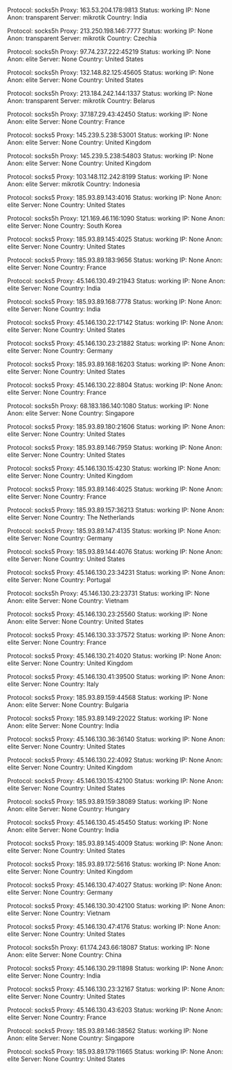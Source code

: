 Protocol: socks5h
Proxy: 163.53.204.178:9813
Status: working
IP: None
Anon: transparent
Server: mikrotik
Country: India

Protocol: socks5h
Proxy: 213.250.198.146:7777
Status: working
IP: None
Anon: transparent
Server: mikrotik
Country: Czechia

Protocol: socks5h
Proxy: 97.74.237.222:45219
Status: working
IP: None
Anon: elite
Server: None
Country: United States

Protocol: socks5h
Proxy: 132.148.82.125:45605
Status: working
IP: None
Anon: elite
Server: None
Country: United States

Protocol: socks5h
Proxy: 213.184.242.144:1337
Status: working
IP: None
Anon: transparent
Server: mikrotik
Country: Belarus

Protocol: socks5h
Proxy: 37.187.29.43:42450
Status: working
IP: None
Anon: elite
Server: None
Country: France

Protocol: socks5
Proxy: 145.239.5.238:53001
Status: working
IP: None
Anon: elite
Server: None
Country: United Kingdom

Protocol: socks5h
Proxy: 145.239.5.238:54803
Status: working
IP: None
Anon: elite
Server: None
Country: United Kingdom

Protocol: socks5
Proxy: 103.148.112.242:8199
Status: working
IP: None
Anon: elite
Server: mikrotik
Country: Indonesia

Protocol: socks5
Proxy: 185.93.89.143:4016
Status: working
IP: None
Anon: elite
Server: None
Country: United States

Protocol: socks5h
Proxy: 121.169.46.116:1090
Status: working
IP: None
Anon: elite
Server: None
Country: South Korea

Protocol: socks5
Proxy: 185.93.89.145:4025
Status: working
IP: None
Anon: elite
Server: None
Country: United States

Protocol: socks5
Proxy: 185.93.89.183:9656
Status: working
IP: None
Anon: elite
Server: None
Country: France

Protocol: socks5
Proxy: 45.146.130.49:21943
Status: working
IP: None
Anon: elite
Server: None
Country: India

Protocol: socks5
Proxy: 185.93.89.168:7778
Status: working
IP: None
Anon: elite
Server: None
Country: India

Protocol: socks5
Proxy: 45.146.130.22:17142
Status: working
IP: None
Anon: elite
Server: None
Country: United States

Protocol: socks5
Proxy: 45.146.130.23:21882
Status: working
IP: None
Anon: elite
Server: None
Country: Germany

Protocol: socks5
Proxy: 185.93.89.168:16203
Status: working
IP: None
Anon: elite
Server: None
Country: United States

Protocol: socks5
Proxy: 45.146.130.22:8804
Status: working
IP: None
Anon: elite
Server: None
Country: France

Protocol: socks5h
Proxy: 68.183.186.140:1080
Status: working
IP: None
Anon: elite
Server: None
Country: Singapore

Protocol: socks5
Proxy: 185.93.89.180:21606
Status: working
IP: None
Anon: elite
Server: None
Country: United States

Protocol: socks5
Proxy: 185.93.89.146:7959
Status: working
IP: None
Anon: elite
Server: None
Country: United States

Protocol: socks5
Proxy: 45.146.130.15:4230
Status: working
IP: None
Anon: elite
Server: None
Country: United Kingdom

Protocol: socks5
Proxy: 185.93.89.146:4025
Status: working
IP: None
Anon: elite
Server: None
Country: France

Protocol: socks5
Proxy: 185.93.89.157:36213
Status: working
IP: None
Anon: elite
Server: None
Country: The Netherlands

Protocol: socks5
Proxy: 185.93.89.147:4135
Status: working
IP: None
Anon: elite
Server: None
Country: Germany

Protocol: socks5
Proxy: 185.93.89.144:4076
Status: working
IP: None
Anon: elite
Server: None
Country: United States

Protocol: socks5
Proxy: 45.146.130.23:34231
Status: working
IP: None
Anon: elite
Server: None
Country: Portugal

Protocol: socks5h
Proxy: 45.146.130.23:23731
Status: working
IP: None
Anon: elite
Server: None
Country: Vietnam

Protocol: socks5
Proxy: 45.146.130.23:25560
Status: working
IP: None
Anon: elite
Server: None
Country: United States

Protocol: socks5
Proxy: 45.146.130.33:37572
Status: working
IP: None
Anon: elite
Server: None
Country: France

Protocol: socks5
Proxy: 45.146.130.21:4020
Status: working
IP: None
Anon: elite
Server: None
Country: United Kingdom

Protocol: socks5
Proxy: 45.146.130.41:39500
Status: working
IP: None
Anon: elite
Server: None
Country: Italy

Protocol: socks5
Proxy: 185.93.89.159:44568
Status: working
IP: None
Anon: elite
Server: None
Country: Bulgaria

Protocol: socks5
Proxy: 185.93.89.149:22022
Status: working
IP: None
Anon: elite
Server: None
Country: India

Protocol: socks5
Proxy: 45.146.130.36:36140
Status: working
IP: None
Anon: elite
Server: None
Country: United States

Protocol: socks5
Proxy: 45.146.130.22:4092
Status: working
IP: None
Anon: elite
Server: None
Country: United Kingdom

Protocol: socks5
Proxy: 45.146.130.15:42100
Status: working
IP: None
Anon: elite
Server: None
Country: United States

Protocol: socks5
Proxy: 185.93.89.159:38089
Status: working
IP: None
Anon: elite
Server: None
Country: Hungary

Protocol: socks5
Proxy: 45.146.130.45:45450
Status: working
IP: None
Anon: elite
Server: None
Country: India

Protocol: socks5
Proxy: 185.93.89.145:4009
Status: working
IP: None
Anon: elite
Server: None
Country: United States

Protocol: socks5
Proxy: 185.93.89.172:5616
Status: working
IP: None
Anon: elite
Server: None
Country: United Kingdom

Protocol: socks5
Proxy: 45.146.130.47:4027
Status: working
IP: None
Anon: elite
Server: None
Country: Germany

Protocol: socks5
Proxy: 45.146.130.30:42100
Status: working
IP: None
Anon: elite
Server: None
Country: Vietnam

Protocol: socks5
Proxy: 45.146.130.47:4176
Status: working
IP: None
Anon: elite
Server: None
Country: United States

Protocol: socks5h
Proxy: 61.174.243.66:18087
Status: working
IP: None
Anon: elite
Server: None
Country: China

Protocol: socks5
Proxy: 45.146.130.29:11898
Status: working
IP: None
Anon: elite
Server: None
Country: India

Protocol: socks5
Proxy: 45.146.130.23:32167
Status: working
IP: None
Anon: elite
Server: None
Country: United States

Protocol: socks5
Proxy: 45.146.130.43:6203
Status: working
IP: None
Anon: elite
Server: None
Country: France

Protocol: socks5
Proxy: 185.93.89.146:38562
Status: working
IP: None
Anon: elite
Server: None
Country: Singapore

Protocol: socks5
Proxy: 185.93.89.179:11665
Status: working
IP: None
Anon: elite
Server: None
Country: United States

